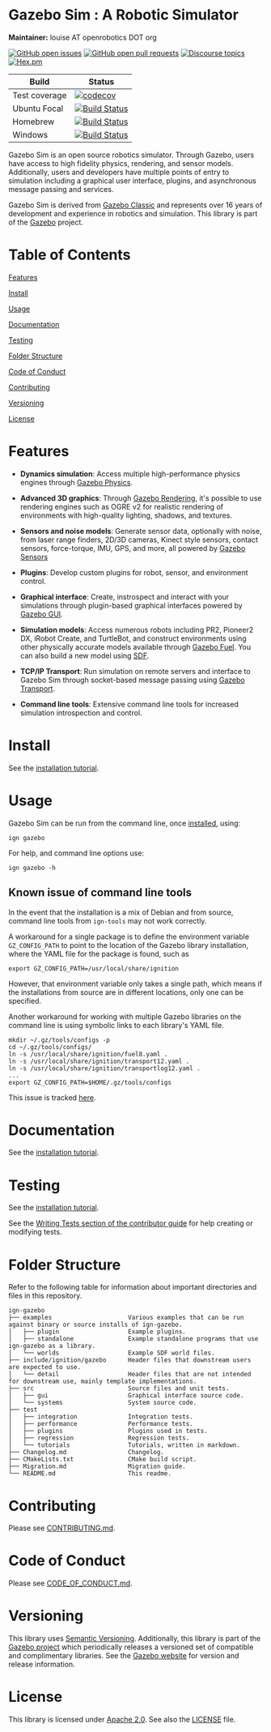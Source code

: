 # Gazebo Sim : A Robotic Simulator

**Maintainer:** louise AT openrobotics DOT org

[![GitHub open issues](https://img.shields.io/github/issues-raw/gazebosim/gz-sim.svg)](https://github.com/gazebosim/gz-sim/issues)
[![GitHub open pull requests](https://img.shields.io/github/issues-pr-raw/gazebosim/gz-sim.svg)](https://github.com/gazebosim/gz-sim/pulls)
[![Discourse topics](https://img.shields.io/discourse/https/community.gazebosim.org/topics.svg)](https://community.gazebosim.org)
[![Hex.pm](https://img.shields.io/hexpm/l/plug.svg)](https://www.apache.org/licenses/LICENSE-2.0)

Build | Status
-- | --
Test coverage | [![codecov](https://codecov.io/gh/gazebosim/gz-sim/branch/main/graph/badge.svg)](https://codecov.io/gh/gazebosim/gz-sim)
Ubuntu Focal | [![Build Status](https://build.osrfoundation.org/buildStatus/icon?job=ignition_gazebo-ci-main-focal-amd64)](https://build.osrfoundation.org/job/ignition_gazebo-ci-main-focal-amd64)
Homebrew      | [![Build Status](https://build.osrfoundation.org/buildStatus/icon?job=ignition_gazebo-ci-main-homebrew-amd64)](https://build.osrfoundation.org/job/ignition_gazebo-ci-main-homebrew-amd64)
Windows       | [![Build Status](https://build.osrfoundation.org/job/ign_gazebo-ci-win/badge/icon)](https://build.osrfoundation.org/job/ign_gazebo-ci-win/)

Gazebo Sim is an open source robotics simulator. Through Gazebo, users have access to high fidelity physics, rendering, and sensor models. Additionally, users and developers have multiple points of entry to simulation including a graphical user interface, plugins, and asynchronous message passing and services.

Gazebo Sim is derived from [Gazebo Classic](http://classic.gazebosim.org) and represents over 16 years of development and experience in robotics and simulation. This library is part of the [Gazebo](https://gazebosim.org) project.

# Table of Contents

[Features](#features)

[Install](#install)

[Usage](#usage)

[Documentation](#documentation)

[Testing](#testing)

[Folder Structure](#folder-structure)

[Code of Conduct](#code-of-conduct)

[Contributing](#contributing)

[Versioning](#versioning)

[License](#license)

# Features

* **Dynamics simulation**: Access multiple high-performance physics engines
through
[Gazebo Physics](https://github.com/gazebosim/gz-physics).

* **Advanced 3D graphics**: Through
[Gazebo Rendering](https://github.com/gazebosim/gz-rendering),
it's possible to use rendering engines such as OGRE v2 for realistic rendering
of environments with high-quality lighting, shadows, and textures.

* **Sensors and noise models**: Generate sensor data, optionally with noise,
from laser range finders, 2D/3D cameras, Kinect style sensors, contact sensors,
force-torque, IMU, GPS, and more, all powered by
[Gazebo Sensors](https://github.com/gazebosim/gz-sensors)

* **Plugins**: Develop custom plugins for robot, sensor, and
environment control.

* **Graphical interface**: Create, instrospect and interact with your simulations
through plugin-based graphical interfaces powered by
[Gazebo GUI](https://github.com/gazebosim/gz-gui).

* **Simulation models**: Access numerous robots including PR2, Pioneer2 DX,
iRobot Create, and TurtleBot, and construct environments using other physically
accurate models available through
[Gazebo Fuel](https://app.gazebosim.org/fuel). You can also build a
new model using [SDF](http://sdformat.org).

* **TCP/IP Transport**: Run simulation on remote servers and interface to
Gazebo Sim through socket-based message passing using
[Gazebo Transport](https://github.com/gazebosim/gz-transport).

* **Command line tools**: Extensive command line tools for increased simulation
introspection and control.

# Install

See the [installation tutorial](https://gazebosim.org/api/gazebo/6.1/install.html).

# Usage

Gazebo Sim can be run from the command line, once [installed](#install), using:

```
ign gazebo
```

For help, and command line options use:

```
ign gazebo -h
```

## Known issue of command line tools

In the event that the installation is a mix of Debian and from source, command
line tools from `ign-tools` may not work correctly.

A workaround for a single package is to define the environment variable
`GZ_CONFIG_PATH` to point to the location of the Gazebo library installation,
where the YAML file for the package is found, such as
```
export GZ_CONFIG_PATH=/usr/local/share/ignition
```

However, that environment variable only takes a single path, which means if the
installations from source are in different locations, only one can be specified.

Another workaround for working with multiple Gazebo libraries on the command
line is using symbolic links to each library's YAML file.
```
mkdir ~/.gz/tools/configs -p
cd ~/.gz/tools/configs/
ln -s /usr/local/share/ignition/fuel8.yaml .
ln -s /usr/local/share/ignition/transport12.yaml .
ln -s /usr/local/share/ignition/transportlog12.yaml .
...
export GZ_CONFIG_PATH=$HOME/.gz/tools/configs
```

This issue is tracked [here](https://github.com/gazebosim/gz-tools/issues/8).

# Documentation

See the [installation tutorial](https://gazebosim.org/api/gazebo/6.1/install.html).

# Testing

See the [installation tutorial](https://gazebosim.org/api/gazebo/6.1/install.html).

See the [Writing Tests section of the contributor guide](https://github.com/gazebosim/gz-sim/blob/main/CONTRIBUTING.md#writing-tests) for help creating or modifying tests.

# Folder Structure

Refer to the following table for information about important directories and files in this repository.

```
ign-gazebo
├── examples                     Various examples that can be run against binary or source installs of ign-gazebo.
│   ├── plugin                   Example plugins.
│   ├── standalone               Example standalone programs that use ign-gazebo as a library.
│   └── worlds                   Example SDF world files.
├── include/ignition/gazebo      Header files that downstream users are expected to use.
│   └── detail                   Header files that are not intended for downstream use, mainly template implementations.
├── src                          Source files and unit tests.
│   ├── gui                      Graphical interface source code.
│   └── systems                  System source code.
├── test
│   ├── integration              Integration tests.
│   ├── performance              Performance tests.
│   ├── plugins                  Plugins used in tests.
│   ├── regression               Regression tests.
│   └── tutorials                Tutorials, written in markdown.
├── Changelog.md                 Changelog.
├── CMakeLists.txt               CMake build script.
├── Migration.md                 Migration guide.
└── README.md                    This readme.
```

# Contributing

Please see
[CONTRIBUTING.md](https://github.com/gazebosim/gz-sim/blob/main/CONTRIBUTING.md).

# Code of Conduct

Please see
[CODE_OF_CONDUCT.md](https://github.com/gazebosim/gz-sim/blob/main/CODE_OF_CONDUCT.md).

# Versioning

This library uses [Semantic Versioning](https://semver.org/). Additionally, this library is part of the [Gazebo project](https://gazebosim.org) which periodically releases a versioned set of compatible and complimentary libraries. See the [Gazebo website](https://gazebosim.org) for version and release information.

# License

This library is licensed under [Apache 2.0](https://www.apache.org/licenses/LICENSE-2.0). See also the [LICENSE](https://github.com/gazebosim/gz-sim/blob/main/LICENSE) file.
